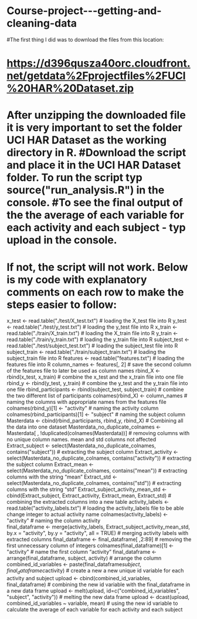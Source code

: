 # Course-project---getting-and-cleaning-data
#The first thing I did was to download the files from this location:

# https://d396qusza40orc.cloudfront.net/getdata%2Fprojectfiles%2FUCI%20HAR%20Dataset.zip

# After unzipping the downloaded file it is very important to set the folder UCI HAR Dataset as the working directory in R.  #Download the script and place it in the UCI HAR Dataset folder. To run the script typ source("run_analysis.R") in the console. #To see the final output of the the average of each variable for each activity and each subject - typ upload in the console. 


# If not, the script will not work. Below is my code with explanatory comments on each row to make the steps easier to follow:

x_test <- read.table("./test/X_test.txt")  		# loading the X_test file into R
y_test <- read.table("./test/y_test.txt") 		# loading the y_test file into R
x_train <- read.table("./train/X_train.txt") 		# loading the X_train file into R
y_train <- read.table("./train/y_train.txt") 		# loading the y_train file into R
subject_test <- read.table("./test/subject_test.txt") 	# loading the subject_test file into R
subject_train <- read.table("./train/subject_train.txt") 	# loading the subject_train file into R
features <- read.table("features.txt")			# loading the features file into R
column_names <- features[, 2]				# save the second column of the features file to later be used as column names
rbind_X <- rbind(x_test, x_train)				# combine the x_test and the x_train file into one file
rbind_y <- rbind(y_test, y_train)                                                # combine the y_test and the y_train file into one file
rbind_participants <- rbind(subject_test, subject_train)	# combine the two different list of  participants 
colnames(rbind_X) <- column_names			# naming the columns with appropriate names from the features file
colnames(rbind_y)[1] <- "activity"				# naming the activity column 
colnames(rbind_participants)[1] <- "subject"			# naming the subject column
Masterdata <- cbind(rbind_participants, rbind_y, rbind_X) 	# Combining all the data into one dataset
Masterdata_no_duplicate_colnames <- Masterdata[ , !duplicated(colnames(Masterdata))]	# removing columns with no unique column names. mean and std columns not affected  
Extract_subject <-  select(Masterdata_no_duplicate_colnames, contains("subject")) 	# extracting the subject column
Extract_activity <-  select(Masterdata_no_duplicate_colnames, contains("activity")) 	# extracting the subject column
Extract_mean <-  select(Masterdata_no_duplicate_colnames, contains("mean")) 	# extracting columns with the string “mean”
Extract_std <-  select(Masterdata_no_duplicate_colnames, contains("std"))		# extracting columns with the string “std”
Extract_subject_activity_mean_std <- cbind(Extract_subject, Extract_activity, Extract_mean, Extract_std) 	# combining the extracted columns into a new table
activity_labels <- read.table("activity_labels.txt")			# loading the activity_labels file to be able change integer to actual activity name 
colnames(activity_labels) <- "activity"				# naming the column activity	
final_dataframe <- merge(activity_labels, Extract_subject_activity_mean_std, by.x = "activity", by.y = "activity", all = TRUE)	# merging activity labels with extracted columns 
final_dataframe <- final_dataframe[ ,2:89]				# removing the first unnecessary column of integers 
colnames(final_dataframe)[1] <- "activity"				# name the first column “activity”
final_dataframe <- arrange(final_dataframe, subject, activity)	# arrange the column
combined_id_variables <- paste(final_dataframe$subject, final_dataframec$activity)	# create a new a new unique id variable for each activity and subject
upload <- cbind(combined_id_variables, final_dataframe)	# combining the new id variable with the final_dataframe in a new data frame 
upload <- melt(upload, id=c("combined_id_variables", "subject", "activity"))	# melting the new data frame
upload <- dcast(upload, combined_id_variables ~ variable, mean) # using the new id variable to calculate the average of each variable for each activity and each subject
